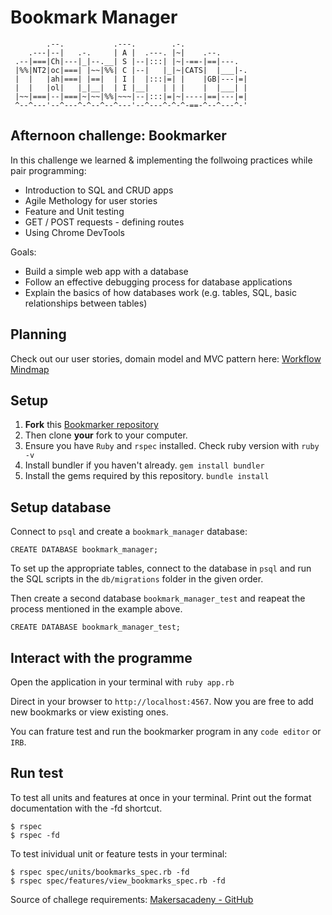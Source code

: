 Bookmark Manager
==================

```
        .--.           .---.        .-.
    .---|--|   .-.     | A |  .---. |~|    .--.
 .--|===|Ch|---|_|--.__| S |--|:::| |~|-==-|==|---.
 |%%|NT2|oc|===| |~~|%%| C |--|   |_|~|CATS|  |___|-.
 |  |   |ah|===| |==|  | I |  |:::|=| |    |GB|---|=|
 |  |   |ol|   |_|__|  | I |__|   | | |    |  |___| |
 |~~|===|--|===|~|~~|%%|~~~|--|:::|=|~|----|==|---|=|
 ^--^---'--^---^-^--^--^---'--^---^-^-^-==-^--^---^-'
```

## Afternoon challenge: Bookmarker
In this challenge we learned & implementing the follwoing practices while pair programming:

- Introduction to SQL and CRUD apps
- Agile Methology for user stories
- Feature and Unit testing
- GET / POST requests - defining routes
- Using Chrome DevTools

Goals:
- Build a simple web app with a database
- Follow an effective debugging process for database applications
- Explain the basics of how databases work (e.g. tables, SQL, basic relationships between tables)

## Planning

Check out our user stories, domain model and MVC pattern here: [Workflow Mindmap](https://github.com/CorinneBosch/Bookmarker/blob/main/public/Workflow_mindmap.png)

## Setup

1. **Fork** this [Bookmarker repository](https://github.com/CorinneBosch/Bookmarker/) 
2. Then clone **your** fork to your computer.
3. Ensure you have `Ruby` and `rspec` installed. Check ruby version with `ruby -v`
4. Install bundler if you haven't already.
`gem install bundler`
5. Install the gems required by this repository.
`bundle install`

## Setup database

Connect to `psql` and create a `bookmark_manager` database:

```
CREATE DATABASE bookmark_manager;
```

To set up the appropriate tables, connect to the database in `psql` and run the SQL scripts in the `db/migrations` folder in the given order.

Then create a second database `bookmark_manager_test` and reapeat the process mentioned in the example above.
```
CREATE DATABASE bookmark_manager_test;
```

## Interact with the programme

Open the application in your terminal with `ruby app.rb`

Direct in your browser to `http://localhost:4567`.
Now you are free to add new bookmarks or view existing ones.

You can frature test and run the bookmarker program in any `code editor` or `IRB`. 

## Run test 

To test all units and features at once in your terminal.
Print out the format documentation with the -fd shortcut.
```
$ rspec
$ rspec -fd
```

To test inividual unit or feature tests in your terminal:
```
$ rspec spec/units/bookmarks_spec.rb -fd
$ rspec spec/features/view_bookmarks_spec.rb -fd
```

Source of challege requirements: [Makersacadeny - GitHub](https://github.com/makersacademy/course/blob/main/bookmark_manager/)
